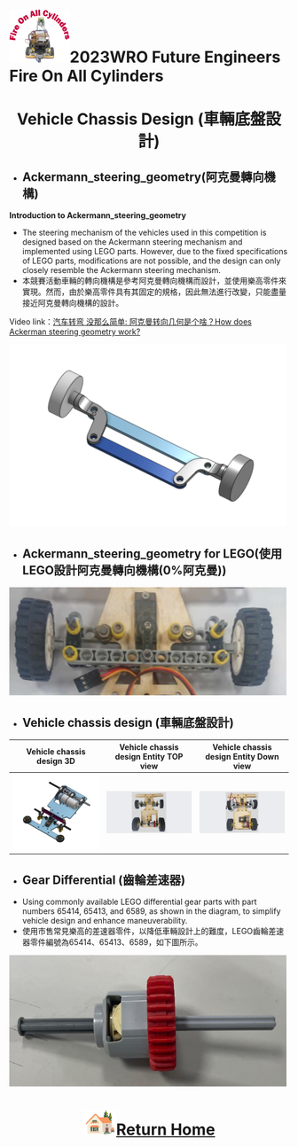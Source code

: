 ![LOGO](../../other/img/logo.png)2023WRO Future Engineers Fire On All Cylinders  
====
# <div align="center">Vehicle Chassis Design (車輛底盤設計)</div> 

- ## Ackermann_steering_geometry(阿克曼轉向機構)
__Introduction to Ackermann_steering_geometry__
- The steering mechanism of the vehicles used in this competition is designed based on the Ackermann steering mechanism and implemented using LEGO parts. However, due to the fixed specifications of LEGO parts, modifications are not possible, and the design can only closely resemble the Ackermann steering mechanism. 
- 本競賽活動車輛的轉向機構是參考阿克曼轉向機構而設計，並使用樂高零件來實現。然而，由於樂高零件具有其固定的規格，因此無法進行改變，只能盡量接近阿克曼轉向機構的設計。

Video link：[汽车转弯 没那么简单: 阿克曼转向几何是个啥？How does Ackerman steering geometry work?](https://www.youtube.com/watch?v=8AimxDPWKcM)

<img src="./img/Ackermann_steering_geometry.png" width="500" alt="Ackermann_steering_geometry">

- ## Ackermann_steering_geometry for LEGO(使用LEGO設計阿克曼轉向機構(0%阿克曼))
<img src="./img/Ackermann_steering_geometry_lego.png" width="500" alt="Ackermann_steering_geometry_lego">

- ## Vehicle chassis design (車輛底盤設計)

|Vehicle chassis design 3D| Vehicle chassis design Entity TOP view | Vehicle chassis design Entity Down view|
|:----:|:----:|:----:|
|<img src="./img/vehicle_chassis_design_3D.png" width="400" alt="vehicle_chassis_design_3D">|<img src="./img/up_view.png" width="400" alt="up_view">|<img src="./img/down_view.png" width="400" alt="down_view">|

- ##  Gear Differential (齒輪差速器)
- Using commonly available LEGO differential gear parts with part numbers 65414, 65413, and 6589, as shown in the diagram, to simplify vehicle design and enhance maneuverability.
- 使用市售常見樂高的差速器零件，以降低車輛設計上的難度，LEGO齒輪差速器零件編號為65414、65413、6589，如下圖所示。
 <img src="./img/LEGO_differential.jpg" width="500" alt="LEGO_differential">


# <div align="center">![HOME](../../other/img/Home.png)[Return Home](../../)</div>  

